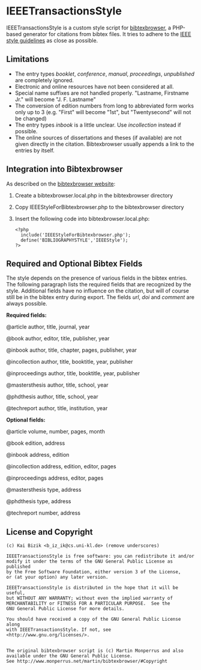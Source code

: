 IEEETransactionsStyle
=====================

IEEETransactionsStyle is a custom style script for [bibtexbrowser][1],
a PHP-based generator for citations from bibtex files. It tries to
adhere to the [IEEE style guidelines][2] as close as possible.


Limitations
-----------

*   The entry types _booklet_, _conference_, _manual_, _proceedings_,
    _unpublished_ are completely ignored.
*   Electronic and online resources have not been considered at all.
*   Special name suffixes are not handled properly.
    "Lastname, Firstname Jr." will become "J. F. Lastname"
*   The conversion of edition numbers from long to abbreviated form works
    only up to 3 (e.g. "First" will become "1st", but "Twentysecond" will
    not be changed)
*   The entry types _inbook_ is a little unclear.
    Use _incollection_ instead if possible.
*   The online sources of dissertations and theses (if available) are not
    given directly in the citation. Bibtexbrowser usually appends a link
    to the entries by itself.


Integration into Bibtexbrowser
------------------------------

As described on the [bibtexbrowser website][1]:

1.  Create a bibtexbrowser.local.php in the bibtexbrowser directory
2.  Copy IEEEStyleForBibtexbrowser.php to the bibtexbrowser directory
3.  Insert the following code into bibtexbrowser.local.php:

        <?php
          include('IEEEStyleForBibtexbrowser.php');
          define('BIBLIOGRAPHYSTYLE','IEEEStyle');
        ?>


Required and Optional Bibtex Fields
-----------------------------------

The style depends on the presence of various fields in the bibtex entries.
The following paragraph lists the required fields that are recognized by
the style. Additional fields have no influence on the citation, but
will of course still be in the bibtex entry during export. The fields
_url_, _doi_ and _comment_ are always possible.

**Required fields:**

@article        author, title, journal, year

@book           author, editor, title, publisher, year

@inbook         author, title, chapter, pages, publisher, year

@incollection   author, title, booktitle, year, publisher

@inproceedings  author, title, booktitle, year, publisher

@mastersthesis  author, title, school, year

@phdthesis      author, title, school, year

@techreport     author, title, institution, year


**Optional fields:**

@article        volume, number, pages, month

@book           edition, address

@inbook         address, edition

@incollection   address, edition, editor, pages

@inproceedings  address, editor, pages

@mastersthesis  type, address

@phdthesis      type, address

@techreport     number, address


License and Copyright
---------------------

    (c) Kai Bizik <b_iz_ik@cs.uni-kl.de> (remove underscores)

    IEEETransactionsStyle is free software: you can redistribute it and/or
    modify it under the terms of the GNU General Public License as published
    by the Free Software Foundation, either version 3 of the License,
    or (at your option) any later version.

    IEEETransactionsStyle is distributed in the hope that it will be useful,
    but WITHOUT ANY WARRANTY; without even the implied warranty of
    MERCHANTABILITY or FITNESS FOR A PARTICULAR PURPOSE.  See the
    GNU General Public License for more details.

    You should have received a copy of the GNU General Public License along
    with IEEETransactionsStyle. If not, see <http://www.gnu.org/licenses/>.


    The original bibtexbrowser script is (c) Martin Monperrus and also
    available under the GNU General Public License.
    See http://www.monperrus.net/martin/bibtexbrowser/#Copyright
    

[1]: http://www.monperrus.net/martin/bibtexbrowser/
[2]: https://origin.www.ieee.org/documents/ieeecitationref.pdf
[3]: http://www.library.dal.ca/Files/How_do_I/pdf/IEEE_Citation_Style_Guide.pdf